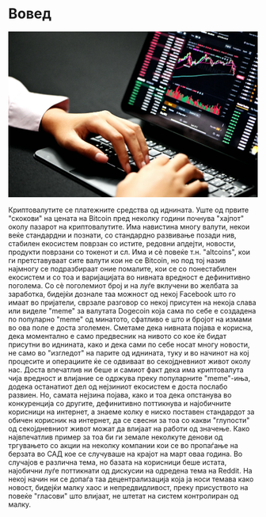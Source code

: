 # Вовед

![value](./media/intro.webp)

Криптовалутите се платежните средства од иднината. Уште од првите "скокови" на цената на Bitcoin пред неколку години почнува "хајпот" околу пазарот на криптовалутите. Има навистина многу валути, некои веќе стандардни и познати, со стандардно развивање позади нив, стабилен екосистем поврзан со истите, редовни апдејти, новости, продукти поврзани со токенот и сл. Има и сè повеќе т.н. "altcoins", кои ги претставуваат сите валути кои не се Bitcoin, но под тој назив најмногу се подразбираат оние помалите, кои се со понестабилен екосистем и со тоа и варијацијата во нивната вредност е дефинитивно поголема. Со сè поголемиот број и на луѓе вклучени во желбата за заработка, бидејќи дознале таа можност од некој Facebook што го имаат во пријатели, сврзале разговор со некој присутен на некоја слава или виделе "meme" за валутата Dogecoin која сама по себе е создадена по популарно "meme" од минатото, сфатливо е што и бројот на измами во ова поле е доста зголемен. Сметаме дека нивната појава е корисна, дека моментално е само предвесник на нивото со кое ќе бидат присутни во иднината, како и дека сами по себе носат многу новости, не само во "изгледот" на парите од иднината, туку и во начинот на кој процесите и операциите ќе се одвиваат во секојдневниот живот околу нас. Доста впечатлив ни беше и самиот факт дека има криптовалута чија вредност и влијание се одржува преку популарните "meme"-иња, додека останатиот дел од нејзиниот екосистем е доста послабо развиен. Но, самата нејзина појава, како и тоа дека опстанува во конкуренција со другите, дефинитивно поттикнува и најобичните корисници на интернет, а знаеме колку е ниско поставен стандардот за обичен корисник на интернет, да се свесни за тоа со какви "глупости" од секојдневниот живот можат да влијаат на работи од значење. Како највпечатлив пример за тоа би ги земале неколкуте денови од тргувањето со акции на неколку компании кои се во пропаѓање на берзата во САД кое се случуваше на крајот на март оваа година. Во случајов е различна тема, но базата на корисници беше истата, најобични луѓе поттикнати од дискусии на одредена тема на Reddit. На некој начин ни се допаѓа таа децентрализација која ја носи темава како новост, бидејќи малку хаос и непредвидливост, преку присуството на повеќе "гласови" што влијаат, не штетат на систем контролиран од малку.